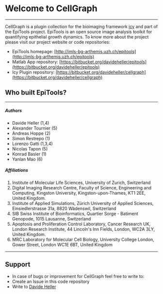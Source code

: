 # Welcome to CellGraph
---

CellGraph is a plugin collection for the bioimaging framework [icy](http://icy.bioimageanalysis.org) and part of the EpiTools project. EpiTools is an open source image analysis toolkit for quantifying epithelial growth dynamics. To know more about the project please visit our project website or code repositories:

* EpiTools homepage: [http://imls-bg-arthemis.uzh.ch/epitools](http://imls-bg-arthemis.uzh.ch/epitools)
* Matlab App repository: [https://bitbucket.org/davideheller/epitools](https://bitbucket.org/davideheller/epitools)
* Icy Plugin repository: [https://bitbucket.org/davideheller/cellgraph](https://bitbucket.org/davideheller/cellgraph)


## Who built EpiTools? 
---

##### Authors

* Davide Heller (1,4)
* Alexander Tournier (5)
* Andreas Hoppe (2)
* Simon Restrepo (1)
* Lorenzo Gatti (1,3,4)
* Nicolas Tapon (5)
* Konrad Basler (1)
* Yanlan Mao (6)

##### Affiliations

1. Institute of Molecular Life Sciences, University of Zurich, Switzerland
2. Digital Imaging Research Centre, Faculty of Science, Engineering and Computing, Kingston University, Kingston-upon-Thames, KT1 2EE, United Kingdom.
3. Institute of Applied Simulations, Zürich University of Applied Sciences, Einsiedlerstrasse 31a, 8820 Wädenswil, Switzerland
4. SIB Swiss Institute of Bioinformatics, Quartier Sorge - Batiment Genopode, 1015 Lausanne, Switzerland
5. Apoptosis and Proliferation Control Laboratory, Cancer Research UK, London Research Institute, 44 Lincoln's Inn Fields, London, WC2A 3LY, United Kingdom. 
6. MRC Laboratory for Molecular Cell Biology, University College London, Gower Street, London WC1E 6BT, United Kingdom

---------------------------------------
## Support

* In case of bugs or improvement for CellGraph feel free to write to:
* Create an Issue in this code repository
* Write to [Davide Heller](mailto:davide.heller@imls.uzh.ch?Subject=EpiTools)